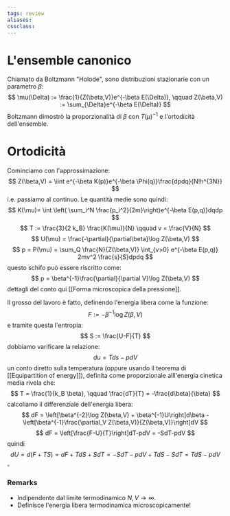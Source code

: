 ```yaml
---
tags: review
aliases:
cssclass:
---
```

 
# L'ensemble canonico
Chiamato da Boltzmann "Holode", sono distribuzioni stazionarie con un parametro $\beta$:
$$
\mu(\Delta) := \frac{1}{Z(\beta,V)}e^{-\beta E(\Delta)}, \qquad Z(\beta,V) := \sum_{\Delta}e^{-\beta E(\Delta)}
$$
Boltzmann dimostrò la proporzionalità di $\beta$ con $T(\mu)^{-1}$ e l'ortodicità dell'ensemble.

# Ortodicità
Cominciamo con l'approssimazione:
$$
Z(\beta,V) = \iint e^{-\beta K(p)}e^{-\beta \Phi(q)}\frac{dpdq}{N!h^{3N}}
$$
i.e. passiamo al continuo. Le quantità medie sono quindi:
$$
K(\mu)= \int \left( \sum_i^N \frac{p_i^2}{2m}\right)e^{-\beta E(p,q)}dqdp
$$
$$
T := \frac{3}{2 k_B} \frac{K(\mu)}{N} \qquad v = \frac{V}{N}
$$
$$
U(\mu) = \frac{-\partial}{\partial\beta}\log Z(\beta,V)
$$
$$
p = P(\mu) = \sum_Q \frac{N}{Z(\beta,V)} \int_{v>0} e^{-\beta E(p,q)} 2mv^2 \frac{s}{S}dpdq
$$
questo schifo può essere riscritto come:
$$
p = \beta^{-1}\frac{\partial}{\partial V}\log Z(\beta,V)
$$
dettagli del conto qui [[Forma microscopica della pressione]].

Il grosso del lavoro è fatto, definendo l'energia libera come la funzione:
$$
F := -\beta^{-1}\log Z(\beta,V)
$$
e tramite questa l'entropia:
$$
S := \frac{U-F}{T}
$$
dobbiamo varificare la relazione:
$$
du = Tds - pdV
$$
un conto diretto sulla temperatura (oppure usando il teorema di [[Equipartition of energy]]), definita come proporzionale alll'energia cinetica media rivela che:
$$
T = \frac{1}{k_B \beta}, \qquad \frac{dT}{T} = -\frac{d\beta}{\beta}
$$
calcoliamo il differenziale dell'energia libera:
$$
dF = \left[\beta^{-2}\log Z(\beta,V) + \beta^{-1}U\right]d\beta -\left[\beta^{-1}\frac{\partial_V Z(\beta,V)}{Z(\beta,V)}\right]dV
$$
$$
dF = \left[\frac{F-U}{T}\right]dT-pdV = -SdT-pdV
$$
quindi
$$
dU = d(F+TS) = dF + TdS + SdT = -SdT-pdV + TdS - SdT = TdS - pdV
$$
$\square$

### Remarks
- Indipendente dal limite termodinamico $N,V \to \infty$.
- Definisce l'energia libera termodinamica microscopicamente!

